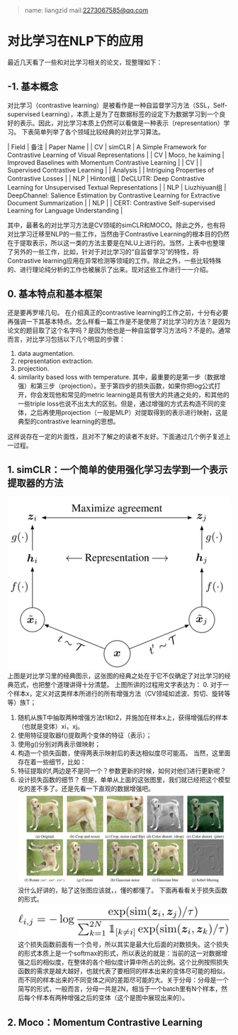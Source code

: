 > name: liangzid mail:2273067585@qq.com
# 对比学习在NLP下的应用
最近几天看了一些和对比学习相关的论文，现整理如下：
## -1. 基本概念
对比学习（contrastive learning）是被看作是一种自监督学习方法（SSL，Self-supervised Learning），本质上是为了在数据标签的设定下为数据学习到一个良好的表示。因此，对比学习本质上仍然可以看做是一种表示（representation）学习。
下表简单列举了各个领域比较经典的对比学习算法。

<colgroup><col></colgroup>
| Field | 备注 | Paper Name |
| CV | simCLR | A Simple Framework for Contrastive Learning of Visual Representations |
| CV | Moco, he kaiming | Improved Baselines with Momentum Contrastive Learning |
| CV |  | Supervised Contrastive Learning |
| Analysis |  | Intriguing Properties of Contrastive Losses |
| NLP | Hinton组 | DeCLUTR: Deep Contrastive Learning for Unsupervised Textual Representations |
| NLP | Liuzhiyuan组 | DeepChannel: Salience Estimation by Contrastive Learning for Extractive Document Summarization |
| NLP |  | CERT: Contrastive Self-supervised Learning for Language Understanding |	

其中，最著名的对比学习方法是CV领域的simCLR和MOCO。除此之外，也有将对比学习迁移至NLP的一些工作，当然由于Contrastive Learning的根本目的仍然在于提取表示，所以这一类的方法主要是在NLU上进行的。当然，上表中也整理了另外的一些工作，比如，针对于对比学习的“自监督学习”的特性，将Contrastive learning应用在异常检测等领域的工作。除此之外，一些比较特殊的、进行理论纯分析的工作也被展示了出来。现对这些工作进行一一介绍。
## 0. 基本特点和基本框架
还是要再罗嗦几句。
在介绍真正的contrastive learning的工作之前，十分有必要再强调一下其基本特点。怎么样看一篇工作是不是使用了对比学习的方法？是因为论文的题目取了这个名字吗？是因为他也是一种自监督学习方法吗？不是的。通常而言，对比学习包括以下几个明显的步骤：
1. data augmentation.
2. representation extraction.
3. projection.
4. similarity  based loss with temperature.
其中，最重要的是第一步（数据增强）和第三步（projection）。至于第四步的损失函数，如果你把log公式打开，你会发现他和常见的metric learning是具有很大的共通之处的，和其他的一些triple loss也说不出太大的区别。但是，通过增强的方式去构造不同的变体，之后再使用projection（一般是MLP）对提取得到的表示进行映射，这是典型的contrastive learning的思想。

这样说存在一定的片面性，且对不了解之的读者不友好。下面通过几个例子复述上一过程。

## 1. simCLR：一个简单的使用强化学习去学到一个表示提取器的方法
![simCLR的表示提取方式](./images/1612075650122.png)
上图是对比学习里的经典图示，这张图的经典之处在于它不仅确定了对比学习的经典范式，也把整个道理讲得十分清楚。
上图所讲的过程用文字表达为：
0. 对于一个样本x，定义对这类样本所进行的所有增强方法（CV领域如滤波、剪切、旋转等等）族T；
1. 随机从族T中抽取两种增强方法t1和t2，并施加在样本x上，获得增强后的样本（也就是变体）xi，xj。
2. 使用特征提取器f()提取两个变体的特征（表示）；
3. 使用g()分别对两表示做映射；
4. 构造一个损失函数，使得两表示映射后的表达相似度尽可能高。
当然，这里面存在着一些细节，比如：
1. 特征提取的f,两边是不是同一个？参数更新的时候，如何对他们进行更新呢？
2. 设计损失函数的细节？
但是，单单从上面的这张图里，我们就已经把这个模型吃的差不多了。还是先看一下直观的数据增强吧。
![augmentation](./images/1612076814004.png)
没什么好讲的，贴了这张图应该就，，懂的都懂了。
下面再看看关于损失函数的形式。
![损失函数](./images/1612077055891.png)
这个损失函数前面有一个负号，所以其实是最大化后面的对数损失。这个损失的形式本质上是一个softmax的形式，所以表达的就是：当前的这一对数据增强之后的相似度，在整体的各个相似度计算中所占的比例。这个比例按照损失函数的需求是越大越好，也就代表了要相同的样本出来的变体尽可能的相似，而不同的样本出来的不同变体之间的差距尽可能的大。关于分母：分母是一个简写的形式，一般而言，分母一共是2N，相当于一个batch里有N个样本，然后每个样本有两种增强之后的变体（这个是图中展现出来的）。
## 2. Moco：Momentum Contrastive Learning
